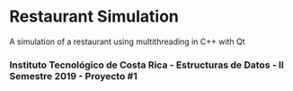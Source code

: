 # Restaurant Simulation
A simulation of a restaurant using multithreading in C++ with Qt

### Instituto Tecnológico de Costa Rica - Estructuras de Datos - II Semestre 2019 - Proyecto #1

